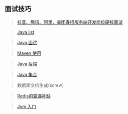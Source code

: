 ## 面试技巧

> [抖音、腾讯、阿里、美团春招服务端开发岗位硬核面试](https://juejin.im/post/5ef5284ce51d453483425da9)

> [Java list](https://juejin.im/post/5ef87805e51d45348b75f61c)

> [Java 面试](https://juejin.im/post/5a94a8ca6fb9a0635c049e67)

> [Maven 使用](https://juejin.im/post/5ef719805188252e53636058)

> [Java 后端](https://juejin.im/post/6854818586964262926)

> [Java 集合](https://juejin.im/post/6856550047338332168)

> 数据库文档生成(screw)

> [Redis的查漏补缺](https://juejin.im/post/6857667542652190728)

> [Jvm 入门](https://juejin.im/post/6856958647445291021)
